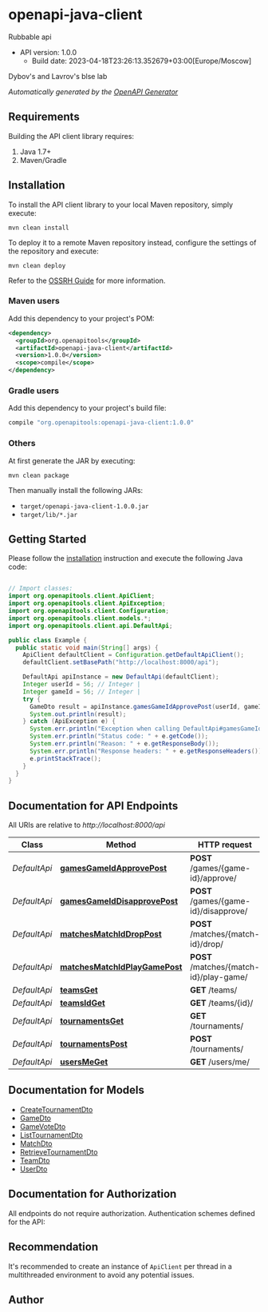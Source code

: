 # openapi-java-client

Rubbable api
- API version: 1.0.0
  - Build date: 2023-04-18T23:26:13.352679+03:00[Europe/Moscow]

Dybov's and Lavrov's blse lab


*Automatically generated by the [OpenAPI Generator](https://openapi-generator.tech)*


## Requirements

Building the API client library requires:
1. Java 1.7+
2. Maven/Gradle

## Installation

To install the API client library to your local Maven repository, simply execute:

```shell
mvn clean install
```

To deploy it to a remote Maven repository instead, configure the settings of the repository and execute:

```shell
mvn clean deploy
```

Refer to the [OSSRH Guide](http://central.sonatype.org/pages/ossrh-guide.html) for more information.

### Maven users

Add this dependency to your project's POM:

```xml
<dependency>
  <groupId>org.openapitools</groupId>
  <artifactId>openapi-java-client</artifactId>
  <version>1.0.0</version>
  <scope>compile</scope>
</dependency>
```

### Gradle users

Add this dependency to your project's build file:

```groovy
compile "org.openapitools:openapi-java-client:1.0.0"
```

### Others

At first generate the JAR by executing:

```shell
mvn clean package
```

Then manually install the following JARs:

* `target/openapi-java-client-1.0.0.jar`
* `target/lib/*.jar`

## Getting Started

Please follow the [installation](#installation) instruction and execute the following Java code:

```java

// Import classes:
import org.openapitools.client.ApiClient;
import org.openapitools.client.ApiException;
import org.openapitools.client.Configuration;
import org.openapitools.client.models.*;
import org.openapitools.client.api.DefaultApi;

public class Example {
  public static void main(String[] args) {
    ApiClient defaultClient = Configuration.getDefaultApiClient();
    defaultClient.setBasePath("http://localhost:8000/api");

    DefaultApi apiInstance = new DefaultApi(defaultClient);
    Integer userId = 56; // Integer | 
    Integer gameId = 56; // Integer | 
    try {
      GameDto result = apiInstance.gamesGameIdApprovePost(userId, gameId);
      System.out.println(result);
    } catch (ApiException e) {
      System.err.println("Exception when calling DefaultApi#gamesGameIdApprovePost");
      System.err.println("Status code: " + e.getCode());
      System.err.println("Reason: " + e.getResponseBody());
      System.err.println("Response headers: " + e.getResponseHeaders());
      e.printStackTrace();
    }
  }
}

```

## Documentation for API Endpoints

All URIs are relative to *http://localhost:8000/api*

Class | Method | HTTP request | Description
------------ | ------------- | ------------- | -------------
*DefaultApi* | [**gamesGameIdApprovePost**](docs/DefaultApi.md#gamesGameIdApprovePost) | **POST** /games/{game-id}/approve/ | 
*DefaultApi* | [**gamesGameIdDisapprovePost**](docs/DefaultApi.md#gamesGameIdDisapprovePost) | **POST** /games/{game-id}/disapprove/ | 
*DefaultApi* | [**matchesMatchIdDropPost**](docs/DefaultApi.md#matchesMatchIdDropPost) | **POST** /matches/{match-id}/drop/ | 
*DefaultApi* | [**matchesMatchIdPlayGamePost**](docs/DefaultApi.md#matchesMatchIdPlayGamePost) | **POST** /matches/{match-id}/play-game/ | 
*DefaultApi* | [**teamsGet**](docs/DefaultApi.md#teamsGet) | **GET** /teams/ | 
*DefaultApi* | [**teamsIdGet**](docs/DefaultApi.md#teamsIdGet) | **GET** /teams/{id}/ | 
*DefaultApi* | [**tournamentsGet**](docs/DefaultApi.md#tournamentsGet) | **GET** /tournaments/ | 
*DefaultApi* | [**tournamentsPost**](docs/DefaultApi.md#tournamentsPost) | **POST** /tournaments/ | 
*DefaultApi* | [**usersMeGet**](docs/DefaultApi.md#usersMeGet) | **GET** /users/me/ | 


## Documentation for Models

 - [CreateTournamentDto](docs/CreateTournamentDto.md)
 - [GameDto](docs/GameDto.md)
 - [GameVoteDto](docs/GameVoteDto.md)
 - [ListTournamentDto](docs/ListTournamentDto.md)
 - [MatchDto](docs/MatchDto.md)
 - [RetrieveTournamentDto](docs/RetrieveTournamentDto.md)
 - [TeamDto](docs/TeamDto.md)
 - [UserDto](docs/UserDto.md)


## Documentation for Authorization

All endpoints do not require authorization.
Authentication schemes defined for the API:

## Recommendation

It's recommended to create an instance of `ApiClient` per thread in a multithreaded environment to avoid any potential issues.

## Author




